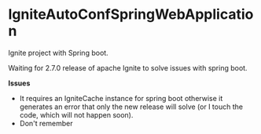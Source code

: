 # IgniteAutoConfSpringWebApplication
Ignite project with Spring boot.

Waiting for 2.7.0 release of apache Ignite to solve issues with spring boot.

**Issues**
- It requires an IgniteCache instance for spring boot otherwise it generates an error that only the new release will solve (or I touch the code, which will not happen soon).
- Don't remember

